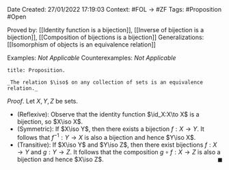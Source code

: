 <br />
<br />

Date Created: 27/01/2022 17:19:03
Context: #FOL $\to$ #ZF
Tags: #Proposition #Open

Proved by: [[Identity function is a bijection]], [[Inverse of bijection is a bijection]], [[Composition of bijections is a bijection]]
Generalizations: [[Isomorphism of objects is an equivalence relation]]

Examples: _Not Applicable_
Counterexamples: _Not Applicable_

``` ad-Proposition
title: Proposition.

_The relation $\iso$ on any collection of sets is an equivalence relation._

```

_Proof_. Let $X,Y,Z$ be sets.
* (Reflexive): Observe that the identity function $\id_X:X\to X$ is a bijection, so $X\iso X$.
* (Symmetric): If $X\iso Y$, then there exists a bijection $f:X\to Y$. It follows that $f^{-1}:Y\to X$ is also a bijection and hence $Y\iso X$.
* (Transitive): If $X\iso Y$ and $Y\iso Z$, then there exist bijections $f:X\to Y$ and $g:Y\to Z$. It follows that the composition $g\circ f:X\to Z$ is also a bijection and hence $X\iso Z$.<span style="float:right;">$\blacksquare$</span>
